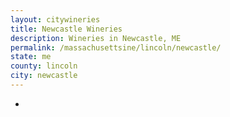 ```yaml
---
layout: citywineries
title: Newcastle Wineries
description: Wineries in Newcastle, ME
permalink: /massachusettsine/lincoln/newcastle/
state: me
county: lincoln
city: newcastle
---
```

-
